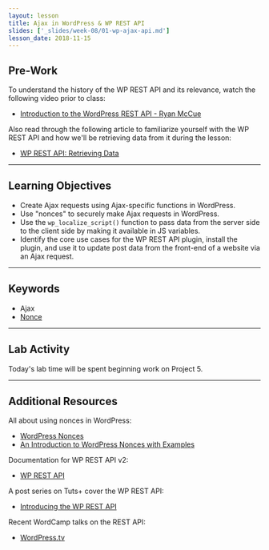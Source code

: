 ```yaml
---
layout: lesson
title: Ajax in WordPress & WP REST API
slides: ['_slides/week-08/01-wp-ajax-api.md']
lesson_date: 2018-11-15
---
```


## Pre-Work

To understand the history of the WP REST API and its relevance, watch the following video prior to class:

* [Introduction to the WordPress REST API - Ryan McCue](https://youtu.be/tV4IuS_KnvU)

Also read through the following article to familiarize yourself with the WP REST API and how we'll be retrieving data from it during the lesson:

* [WP REST API: Retrieving Data](https://code.tutsplus.com/tutorials/wp-rest-api-retrieving-data--cms-24694)

---

## Learning Objectives

* Create Ajax requests using Ajax-specific functions in WordPress.
* Use "nonces" to securely make Ajax requests in WordPress.
* Use the `wp_localize_script()` function to pass data from the server side to the client side by making it available in JS variables.
* Identify the core use cases for the WP REST API plugin, install the plugin, and use it to update post data from the front-end of a website via an Ajax request.

---

## Keywords

* Ajax
* [Nonce](https://codex.wordpress.org/WordPress_Nonces)

---

## Lab Activity

Today's lab time will be spent beginning work on Project 5.

---

## Additional Resources

All about using nonces in WordPress:

* [WordPress Nonces](https://codex.wordpress.org/WordPress_Nonces)
* [An Introduction to WordPress Nonces with Examples](https://www.elegantthemes.com/blog/tips-tricks/an-introduction-to-wordpress-nonces-with-examples)

Documentation for WP REST API v2:

* [WP REST API](http://v2.wp-api.org/)

A post series on Tuts+ cover the WP REST API:

* [Introducing the WP REST API](https://code.tutsplus.com/series/introducing-the-wp-rest-api--cms-896)

Recent WordCamp talks on the REST API:

* [WordPress.tv](http://wordpress.tv/?s=rest+api)
